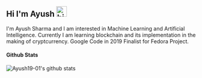 ## Hi I'm Ayush <img src="https://user-images.githubusercontent.com/1303154/88677602-1635ba80-d120-11ea-84d8-d263ba5fc3c0.gif" width="28px" alt="hi">

I'm Ayush Sharma and I am interested in Machine Learning and Artificial Intelligence.
Currently I am learning blockchain and its implementation in the making of cryptcurrency.
Google Code in 2019 Finalist for Fedora Project.
#### Github Stats

![Ayush19-01's github stats](https://github-readme-stats.vercel.app/api?username=Ayush19-01&count_private=true&theme=tokyonight,prs)

</details>

